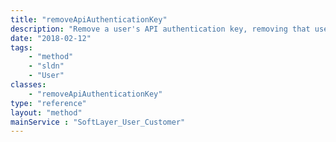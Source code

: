 ```yaml
---
title: "removeApiAuthenticationKey"
description: "Remove a user's API authentication key, removing that user's access to query the SoftLayer API. "
date: "2018-02-12"
tags:
    - "method"
    - "sldn"
    - "User"
classes:
    - "removeApiAuthenticationKey"
type: "reference"
layout: "method"
mainService : "SoftLayer_User_Customer"
---
```

